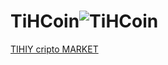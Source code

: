 # TiHCoin![TiHCoin](https://user-images.githubusercontent.com/91047635/175280559-d627105e-5777-4c27-b0e2-a6b0b0caad17.jpg)
[TIHIY cripto MARKET](https://user-images.githubusercontent.com/91047635/175280607-522454c1-77ce-4346-b064-9313fb240d97.png)
